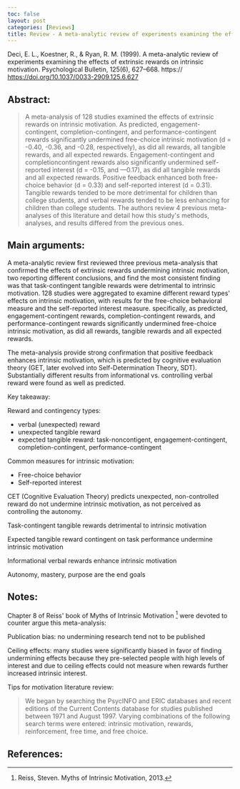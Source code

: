 ```yaml
---
toc: false
layout: post
categories: [Reviews]
title: Review - A meta-analytic review of experiments examining the effects of extrinsic rewards on intrinsic motivation
---
```

Deci, E. L., Koestner, R., & Ryan, R. M. (1999). A meta-analytic review of experiments examining the effects of extrinsic rewards on intrinsic motivation. Psychological Bulletin, 125(6), 627–668. https:// https://doi.org/10.1037/0033-2909.125.6.627

## Abstract:

>  A meta-analysis of 128 studies examined the effects of extrinsic rewards on intrinsic motivation. As predicted, engagement-contingent, completion-contingent, and performance-contingent rewards significantly undermined free-choice intrinsic motivation (d = -0.40, -0.36, and -0.28, respectively), as did all rewards, all tangible rewards, and all expected rewards. Engagement-contingent and completioncontingent rewards also significantly undermined self-reported interest (d = -0.15, and —0.17), as did all tangible rewards and all expected rewards. Positive feedback enhanced both free-choice behavior (d = 0.33) and self-reported interest (d = 0.31). Tangible rewards tended to be more detrimental for children than college students, and verbal rewards tended to be less enhancing for children than college students. The authors review 4 previous meta-analyses of this literature and detail how this study's methods, analyses, and results differed from the previous ones.

## Main arguments:

A meta-analytic review first reviewed three previous meta-analysis that confirmed the effects of extrinsic rewards undermining intrinsic motivation, two reporting different conclusions, and find the most consistent finding was that task-contingent tangible rewards were detrimental to intrinsic motivation. 128 studies were aggregated to examine different reward types' effects on intrinsic motivation, with results for the free-choice behavioral measure and the self-reported interest measure. specifically, as predicted, engagement-contingent rewards, completion-contingent rewards, and performance-contingent rewards significantly undermined free-choice intrinsic motivation, as did all rewards, tangible rewards and all expected rewards.

The meta-analysis provide strong confirmation that positive feedback enhances intrinsic motivation, which is predicted by cognitive evaluation theory (GET, later evolved into Self-Determination Theory, SDT). Substantially different results from informational vs. controlling verbal reward were found as well as predicted.

Key takeaway:

Reward and contingency types:
- verbal (unexpected) reward
- unexpected tangible reward
- expected tangible reward: task-noncontigent, engagement-contingent, completion-contingent, performance-contingent

Common measures for intrinsic motivation:
- Free-choice behavior
- Self-reported interest

CET (Cognitive Evaluation Theory) predicts unexpected, non-controlled reward do not undermine intrinsic motivation, as not perceived as controlling the autonomy.

Task-contingent tangible rewards detrimental to intrinsic motivation

Expected tangible reward contingent on task performance undermine intrinsic motivation

Informational verbal rewards enhance intrinsic motivation

Autonomy, mastery, purpose are the end goals

## Notes:

Chapter 8 of Reiss' book of Myths of Intrinsic Motivation [^1] were devoted to counter argue this meta-analysis:

Publication bias: no undermining research tend not to be published

Ceiling effects: many studies were significantly biased in favor of finding undermining effects because they pre-selected people with high levels of interest and due to ceiling effects could not measure when rewards further increased intrinsic interest.




Tips for motivation literature review:

> We began by searching the PsycINFO and ERIC databases and recent editions of the Current Contents database for studies published between 1971 and August 1997. Varying combinations of the following search terms were entered: intrinsic motivation, rewards, reinforcement, free time, and free choice.

## References:

[^1]: Reiss, Steven. Myths of Intrinsic Motivation, 2013.